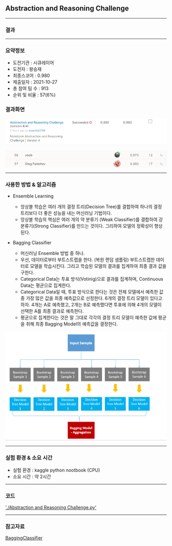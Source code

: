 ## Abstraction and Reasoning Challenge

------------

### 결과

----------------

### 요약정보

* 도전기관 : 시큐레이어
* 도전자 : 왕승재
* 최종스코어 : 0.980
* 제출일자 : 2021-10-27
* 총 참여 팀 수 : 913
* 순위 및 비율 :  57(6%)

### 결과화면

![결과](screanshot/score.PNG)

![결과](screanshot/leaderboard.PNG)

----------

### 사용한 방법 & 알고리즘

* Ensemble Learning
  * 앙상블 학습은 여러 개의 결정 트리(Decision Tree)를 결합하여 하나의 결정 트리보다 더 좋은 성능을 내는 머신러닝 기법이다. 
  * 앙상블 학습의 핵심은 여러 개의 약 분류기 (Weak Classifier)를 결합하여 강 분류기(Strong Classifier)를 만드는 것이다. 그리하여 모델의 정확성이 향상된다.

* Bagging Classifier
  * 머신러닝 Ensemble 방법 중 하나.
  * 우선, 데이터로부터 부트스트랩을 한다. (복원 랜덤 샘플링) 부트스트랩한 데이터로 모델을 학습시킨다. 그리고 학습된 모델의 결과를 집계하여 최종 결과 값을 구한다.
  * Categorical Data는 투표 방식(Votinig)으로 결과를 집계하며, Continuous Data는 평균으로 집계한다.
  * Categorical Data일 때, 투표 방식으로 한다는 것은 전체 모델에서 예측한 값 중 가장 많은 값을 최종 예측값으로 선정한다. 6개의 결정 트리 모델이 있다고 하자. 4개는 A로 예측했고, 2개는 B로 예측했다면 투표에 의해 4개의 모델이 선택한 A를 최종 결과로 예측한다. 
  * 평균으로 집계한다는 것은 말 그대로 각각의 결정 트리 모델이 예측한 값에 평균을 취해 최종 Bagging Model의 예측값을 결정한다.

<img src="screanshot/model.png" alt="model" style="zoom: 67%;" />

-------------

### 실험 환경 & 소요 시간

* 실험 환경 : kaggle python nootbook (CPU)
* 소요 시간 : 약 2시간

-----------

### 코드

['./Abstraction and Reasoning Challenge.py'](https://github.com/essential2189/ML_study/blob/main/kaggle/Abstraction%20and%20Reasoning%20Challenge/Abstraction%20and%20Reasoning%20Challenge.py)

-----------

### 참고자료

[BaggingClassifier](https://scikit-learn.org/stable/modules/generated/sklearn.ensemble.BaggingClassifier.html)

